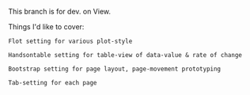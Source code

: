 This branch is for dev. on View.

Things I'd like to cover:

    Flot setting for various plot-style

    Handsontable setting for table-view of data-value & rate of change

    Bootstrap setting for page layout, page-movement prototyping

    Tab-setting for each page


